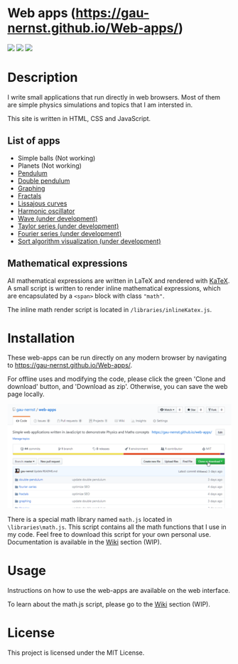 Web apps (https://gau-nernst.github.io/Web-apps/)
==================

<div>
    <img src="https://img.shields.io/github/repo-size/gau-nernst/Web-apps.svg">
    <img src="https://img.shields.io/github/languages/top/gau-nernst/Web-apps.svg">
    <img src="https://img.shields.io/github/license/gau-nernst/Web-apps.svg">
</div>

# Description

I write small applications that run directly in web browsers. Most of them are simple physics simulations and topics that I am intersted in.

This site is written in HTML, CSS and JavaScript.

## List of apps

<ul>
    <li>Simple balls (Not working)</li>
    <li>Planets (Not working)</li>
    <li><a href="https://gau-nernst.github.io/Web-apps/pendulum/">Pendulum</a></li>
    <li><a href="https://gau-nernst.github.io/Web-apps/double-pendulum/">Double pendulum</a></li>
    <li><a href="https://gau-nernst.github.io/Web-apps/graphing/">Graphing</a></li>
    <li><a href="https://gau-nernst.github.io/Web-apps/fractals/">Fractals</a></li>
    <li><a href="https://gau-nernst.github.io/Web-apps/lissajous/">Lissajous curves</a></li>
    <li><a href="https://gau-nernst.github.io/Web-apps/oscillator/">Harmonic oscillator</a></li>
    <li><a href="https://gau-nernst.github.io/Web-apps/wave/">Wave (under development)</a></li>
    <li><a href="https://gau-nernst.github.io/Web-apps/taylor-series/">Taylor series (under development)</a></li>
    <li><a href="https://gau-nernst.github.io/Web-apps/fourier-series/">Fourier series (under development)</a></li>
    <li><a href="https://gau-nernst.github.io/Web-apps/sort/">Sort algorithm visualization (under development)</a></li>
</ul>

## Mathematical expressions

All mathematical expressions are written in LaTeX and rendered with [KaTeX](https://github.com/KaTeX/KaTeX). A small script is written to render inline mathematical expressions, which are encapsulated by a `<span>` block with class `"math"`.

The inline math render script is located in `/libraries/inlineKatex.js`.

# Installation

These web-apps can be run directly on any modern browser by navigating to https://gau-nernst.github.io/Web-apps/.

For offline uses and modifying the code, please click the green 'Clone and download' button, and 'Download as zip'. Otherwise, you can save the web page locally.

![](download.gif)

There is a special math library named `math.js` located in `\libraries\math.js`. This script contains all the math functions that I use in my code. Feel free to download this script for your own personal use. Documentation is available in the [Wiki](https://github.com/gau-nernst/web-apps/wiki/math.js) section (WIP).

# Usage

Instructions on how to use the web-apps are available on the web interface.

To learn about the math.js script, please go to the [Wiki](https://github.com/gau-nernst/web-apps/wiki/math.js) section (WIP).

# License

This project is licensed under the MIT License.
